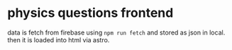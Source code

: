 # physics questions frontend

data is fetch from firebase using `npm run fetch` and stored as json in local. then it is loaded into html via astro.